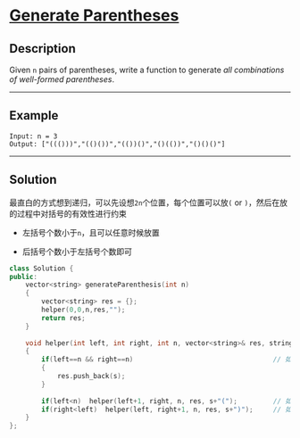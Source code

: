 # [Generate Parentheses](https://leetcode.com/problems/generate-parentheses/)

## Description
Given `n` pairs of parentheses, write a function to generate *all combinations of well-formed parentheses*.

---

## Example

```
Input: n = 3
Output: ["((()))","(()())","(())()","()(())","()()()"]
```

---

## Solution
最直白的方式想到递归，可以先设想`2n`个位置，每个位置可以放`(` or `)`，然后在放的过程中对括号的有效性进行约束

* 左括号个数小于`n`，且可以任意时候放置

* 后括号个数小于左括号个数即可

```c++
class Solution {
public:
    vector<string> generateParenthesis(int n) 
    {
        vector<string> res = {};
        helper(0,0,n,res,"");
        return res;
    }
    
    void helper(int left, int right, int n, vector<string>& res, string s)
    {
        if(left==n && right==n)                                   // 如果放满了，那么就压入vector作为结果
        {
            res.push_back(s);
        }
        
        if(left<n)  helper(left+1, right, n, res, s+"(");         // 如果还能放左括号，可以随时放入
        if(right<left)  helper(left, right+1, n, res, s+")");     // 如果要放入右括号，那么左括号数必须大于右括号
    }
};
```
